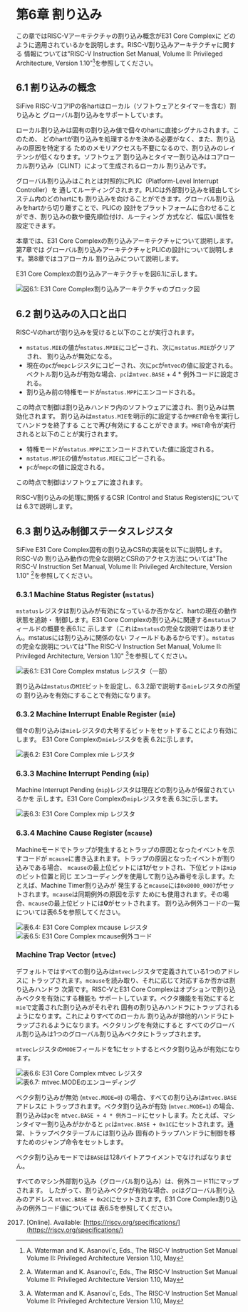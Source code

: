 # 第6章 割り込み

この章ではRISC-Vアーキテクチャの割り込み概念がE31 Core Complexに
どのように適用されているかを説明します。RISC-V割り込みアーキテクチャに関する
情報については"RISC-V Instruction Set Manual, Volume II: Privileged Architecture, Version 1.10"[^2]を参照してください。

## 6.1 割り込みの概念

SiFive RISC-VコアIPの各hartはローカル（ソフトウェアとタイマーを含む）割り込みと
グローバル割り込みをサポートしています。

ローカル割り込みは固有の割り込み値で個々のhartに直接シグナルされます。このため、
どのhartが割り込みを処理するかを決める必要がなく、また、割り込みの原因を特定する
ためのメモリアクセスも不要になるので、割り込みのレイテンシが低くなります。ソフトウェア
割り込みとタイマー割り込みはコアローカル割り込み（CLINT）によって生成されるローカル
割り込みです。

グローバル割り込みはこれとは対照的にPLIC（Platform-Level Interrupt Controller）を
通してルーティングされます。PLICは外部割り込みを経由してシステム内のどのhartにも
割り込みを向けることができます。グローバル割り込みをhartから切り離すことで、PLICの
設計をプラットフォームに合わせることができ、割り込みの数や優先順位付け、ルーティング
方式など、幅広い属性を設定できます。

本章では、E31 Core Complexの割り込みアーキテクチャについて説明します。第7章では
グローバル割り込みアーキテクチャとPLICの設計について説明します。第8章ではコアローカル
割り込みについて説明します。

E31 Core Complexの割り込みアーキテクチャを図6.1に示します。

![図6.1: E31 Core Complex割り込みアーキテクチャのブロック図](fig_6.1.png)

## 6.2 割り込みの入口と出口

RISC-Vのhartが割り込みを受けると以下のことが実行されます。

- `mstatus.MIE`の値が`mstatus.MPIE`にコピーされ、次に`mstatus.MIE`がクリアされ、
  割り込みが無効になる。
- 現在の`pc`が`mepc`レジスタにコピーされ、次に`pc`が`mtvec`の値に設定される。
  ベクトル割り込みが有効な場合、`pc`は`mtvec.BASE` + 4 * 例外コードに設定される。
- 割り込み前の特権モードが`mstatus.MPP`にエンコードされる。

この時点で制御は割り込みハンドラ内のソフトウェアに渡され、割り込みは無効化されます。
割り込みは`mstatus.MIE`を明示的に設定するか`MRET`命令を実行してハンドラを終了する
ことで再び有効にすることができます。`MRET`命令が実行されると以下のことが実行されます。

- 特権モードが`mstatus.MPP`にエンコードされていた値に設定される。
- `mstatus.MPIE`の値が`mstatus.MIE`にコピーされる。
- `pc`が`mepc`の値に設定される。

この時点で制御はソフトウェアに渡されます。

RISC-V割り込みの処理に関係するCSR (Control and Status Registers)については
6.3で説明します。

## 6.3 割り込み制御ステータスレジスタ

SiFive E31 Core Complex固有の割り込みCSRの実装を以下に説明します。RISC-Vの
割り込み動作の完全な説明とCSRのアクセス方法については"The RISC-V Instruction Set
Manual, Volume II: Privileged Architecture, Version 1.10" [^2]を参照してください。

### 6.3.1 Machine Status Register (`mstatus`)

`mstatus`レジスタは割り込みが有効になっているか否かなど、hartの現在の動作状態を追跡・
制御します。E31 Core Complexの割り込みに関連する`mstatus`フィールドの概要を表6.1に
示します（これは`mstatus`の完全な説明ではありません。mstatusには割り込みに関係のない
フィールドもあるからです）。`mstatus`の完全な説明については"The RISC-V Instruction Set Manual, Volume II: Privileged Architecture, Version 1.10" [^2]を参照してください。

![表6.1: E31 Core Complex mstatus レジスタ（一部）](table_6.1.png)

割り込みは`mstatus`の`MIE`ビットを設定し、6.3.2節で説明する`mie`レジスタの所望の
割り込みを有効にすることで有効になります。

### 6.3.2 Machine Interrupt Enable Register (`mie`)

個々の割り込みは`mie`レジスタの大号するビットをセットすることにより有効にします。
E31 Core Complexの`mie`レジスタを表 6.2に示します。

![表6.2: E31 Core Complex mie レジスタ](table_6.2.png)

### 6.3.3 Machine Interrupt Pending (`mip`)

Machine Interrupt Pending (`mip`)レジスタは現在どの割り込みが保留されているかを
示します。E31 Core Complexの`mip`レジスタを表 6.3に示します。

![表6.3: E31 Core Complex mip レジスタ](table_6.3.png)

### 6.3.4 Machine Cause Register (`mcause`)

Machineモードでトラップが発生するとトラップの原因となったイベントを示すコードが
`mcause`に書き込まれます。トラップの原因となったイベントが割り込みである場合、
`mcause`の最上位ビットには**1**がセットされ、下位ビットは`mip`のビット位置と同じ
エンコーディングを使用して割り込み番号を示します。たとえば、Machine Timer割り込みが
発生すると`mcause`には`0x8000_0007`がセットされます。`mcause`は同期例外の原因を示す
ためにも使用されます。その場合、`mcause`の最上位ビットには**0**がセットされます。
割り込み例外コードの一覧については表6.5を参照してください。

![表6.4: E31 Core Complex mcause レジスタ](table_6.4.png)
![表6.5: E31 Core Complex mcause例外コード](table_6.5.png)

### Machine Trap Vector (`mtvec`)

デフォルトではすべての割り込みは`mtvec`レジスタで定義されている1つのアドレスに
トラップされます。`mcause`を読み取り、それに応じて対応するか否かは割り込みハンドラ
次第です。RISC-VとE31 Core Complexはオプションで割り込みベクタを有効にする機能も
サポートしています。ベクタ機能を有効にすると`mie`で定義された割り込みがそれぞれ
固有の割り込みハンドラにトラップされるようになります。これによりすべてのローカル
割り込みが排他的ハンドラにトラップされるようになります。ベクタリングを有効にすると
すべてのグローバル割り込みは1つのグローバル割り込みベクタにトラップされます。

`mtvec`レジスタの`MODE`フィールドを**1**にセットするとベクタ割り込みが有効になります。

![表6.6: E31 Core Complex mtvec レジスタ](table_6.6.png)
![表6.7: mtvec.MODEのエンコーディング](table_6.7.png)

ベクタ割り込みが無効 (`mtvec.MODE=0`) の場合、すべての割り込みは`mtvec.BASE`アドレスに
トラップされます。ベクタ割り込みが有効 (`mtvec.MODE=1`) の場合、割り込みは`pc`を
`mtvec.BASE + 4 * 例外コード`にセットします。たとえば、マシンタイマー割り込みがかかると
`pc`は`mtvec.BASE + 0x1C`にセットされます。通常、トラップベクタテーブルには割り込み
固有のトラップハンドラに制御を移すためのジャンプ命令をセットします。

ベクタ割り込みモードでは`BASE`は128バイトアライメントでなければなりません。

すべてのマシン外部割り込み（グローバル割り込み）は、例外コード11にマップされます。
したがって、割り込みベクタが有効な場合、`pc`はグローバル割り込みのアドレス
`mtvec.BASE + 0x2C`にセットされます。E31 Core Complex割り込みの例外コード値については
表6.5を参照してください。

[^2]: A. Waterman and K. Asanovi´c, Eds., The RISC-V Instruction Set Manual Volume II: Privileged Architecture Version 1.10, May
2017. [Online]. Available: [https://riscv.org/specifications/](https://riscv.org/specifications/)
